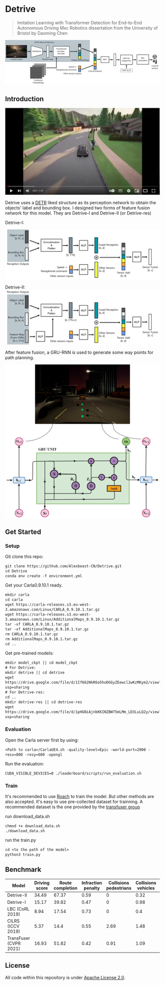 # Detrive
> Imitation Learning with Transformer Detection for End-to-End Autonomous Driving
> Msc Robotics dissertation from the University of Bristol by Daoming Chen

![IL model architechture](./assets/Architechture.png)

## Introduction

[![](./assets/video.jpg)](https://youtu.be/xl-nB0iC57k)

Detrive uses a [DETR](https://github.com/facebookresearch/detr) liked structure as its perception network to obtain the objects' label and bounding box. I designed two forms of feature fusion network for this model. They are Detrive-I and Detrive-II (or Detrive-res)

Detrive-I:

![](./assets/fusion.png)

Detrive-II:
![](./assets/fusion2.png)

After feature fusion, a GRU-RNN is used to generate some way points for path planning.

![](./assets/gru.png)

## Get Started

### Setup

Git clone this repo:
```
git clone https://github.com/Alexbeast-CN/Detrive.git
cd Detrive
conda env create -f environment.yml
```

Get your Carla0.9.10.1 ready. 
```
mkdir carla
cd carla
wget https://carla-releases.s3.eu-west-3.amazonaws.com/Linux/CARLA_0.9.10.1.tar.gz
wget https://carla-releases.s3.eu-west-3.amazonaws.com/Linux/AdditionalMaps_0.9.10.1.tar.gz
tar -xf CARLA_0.9.10.1.tar.gz
tar -xf AdditionalMaps_0.9.10.1.tar.gz
rm CARLA_0.9.10.1.tar.gz
rm AdditionalMaps_0.9.10.1.tar.gz
cd ..
```

Get pre-trained models:

```
mkdir model_ckpt || cd model_ckpt
# For Detrive:
mkdir detrive || cd detrive
wget https://drive.google.com/file/d/1If662NkR6o5hoDGGyZEewcl2wKzMKym2/view?usp=sharing
# For Detrive-res:
cd ..
mkdir detrive-res || cd detrive-res
wget https://drive.google.com/file/d/1pHGNiAjnbKKINZBW75mLMm_LD3LuLQ2y/view?usp=sharing
```

### Evaluation

Open the Carla server first by using:

```
<Path to carla>/CarlaUE4.sh -quality-level=Epic -world-port=2000 -resx=800 -resy=600 -opengl
```

Run the evaluation:

```
CUDA_VISIBLE_DEVICES=0 ./leaderboard/scripts/run_evaluation.sh
```

### Train

It's recommended to use [Roach](https://github.com/zhejz/carla-roach) to train the model. But other methods are also accepted. It's easy to use pre-collected dataset for trainning. A recommended dataset is the one provided by the [transfuser group](https://github.com/autonomousvision/transfuser/blob/cvpr2021/download_data.sh)

run download_data.sh

```
chmod +x download_data.sh
./download_data.sh
```

run the train.py

```
cd <to the path of the model>
python3 train.py
```

## Benchmark

|Model                 |Driving score|Route completion|Infraction penalty|Collisions pedestrians|Collisions vehicles|Collisions layout|Red light infractions|Stop sign infractions|Off-road infractions|Route deviations|Route timeouts|Agent blocked|
|----------------------|-------------|----------------|------------------|----------------------|-------------------|-----------------|---------------------|---------------------|--------------------|----------------|--------------|-------------|
|Detrive-II            |34.49        |67.37           |0.59              |0                     |0.32               |0.49             |0.78                 |0.15                 |0.45                |0               |0.03          |1.32         |
|Detrive-I             |15.17        |39.82           |0.47              |0                     |0.98               |2.93             |0.62                 |0.07                 |3.2                 |0               |0             |2.44         |
|LBC (CoRL 2019)       |8.94         |17.54           |0.73              |0                     |0.4                |1.16             |0.71                 |0                    |1.52                |0.03            |0             |4.69         |
|CILRS (ICCV 2019)     |5.37         |14.4            |0.55              |2.69                  |1.48               |2.35             |1.62                 |0                    |4.55                |4.14            |0             |4.28         |
|TransFuser (CVPR 2021)|16.93        |51.82           |0.42              |0.91                  |1.09               |0.19             |1.26                 |0                    |0.57                |0               |0.01          |1.96         |

## License

All code within this repository is under [Apache License 2.0](https://www.apache.org/licenses/LICENSE-2.0).